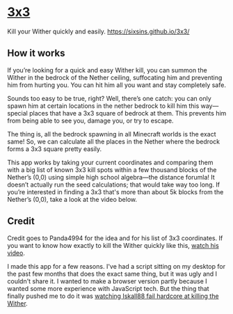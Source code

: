 # [3x3](https://sixsins.github.io/3x3/)

Kill your Wither quickly and easily. https://sixsins.github.io/3x3/

## How it works

If you’re looking for a quick and easy Wither kill, you can summon the Wither in the bedrock of the Nether ceiling, suffocating him and preventing him from hurting you. You can hit him all you want and stay completely safe.

Sounds too easy to be true, right? Well, there’s one catch: you can only spawn him at certain locations in the nether bedrock to kill him this way—special places that have a 3x3 square of bedrock at them. This prevents him from being able to see you, damage you, or try to escape.

The thing is, all the bedrock spawning in all Minecraft worlds is the exact same! So, we can calculate all the places in the Nether where the bedrock forms a 3x3 square pretty easily.

This app works by taking your current coordinates and comparing them with a big list of known 3x3 kill spots within a few thousand blocks of the Nether’s (0,0) using simple high school algebra—the distance forumla! It doesn’t actually run the seed calculations; that would take way too long. If you’re interested in finding a 3x3 that's more than about 5k blocks from the Nether’s (0,0), take a look at the video below.

## Credit

Credit goes to Panda4994 for the idea and for his list of 3x3 coordinates. If you want to know how exactly to kill the Wither quickly like this, [watch his video](https://youtu.be/hx4I2zz_6do).

I made this app for a few reasons. I've had a script sitting on my desktop for the past few months that does the exact same thing, but it was ugly and I couldn't share it. I wanted to make a browser version partly because I wanted some more experience with JavaScript tech. But the thing that finally pushed me to do it was [watching Iskall88 fail hardcore at killing the Wither](https://youtu.be/ReH2vR___Dg?t=13m21s).